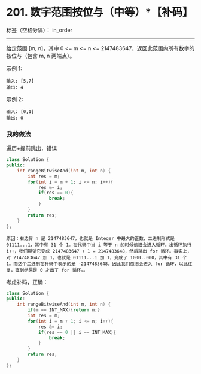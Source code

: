 ﻿# 201. 数字范围按位与（中等）*【补码】

标签（空格分隔）： in_order

---
给定范围 [m, n]，其中 0 <= m <= n <= 2147483647，返回此范围内所有数字的按位与（包含 m, n 两端点）。

示例 1: 

    输入: [5,7]
    输出: 4

示例 2:

    输入: [0,1]
    输出: 0

    
### 我的做法  
遍历+提前跳出，错误
```c++
class Solution {
public:
    int rangeBitwiseAnd(int m, int n) {
        int res = m;
        for(int i = m + 1; i <= n; i++){
            res &= i;
            if(res == 0){
                break;  
            }
        }
        return res;
    }
};
```
    原因：右边界 n 是 2147483647，也就是 Integer 中最大的正数，二进制形式是 01111...1，其中有 31 个 1。在代码中当 i 等于 n 的时候依旧会进入循环。出循环执行 i++，我们期望它变成 2147483647 + 1 = 2147483648，然后跳出 for 循环。事实上，对 2147483647 加 1，也就是 01111...1 加 1，变成了 1000..000，其中有 31 个 1。而这个二进制在补码中表示的是 -2147483648。因此我们依旧会进入 for 循环，以此往复，直到结果是 0 才出了 for 循环。。

考虑补码，正确：
```c++
class Solution {
public:
    int rangeBitwiseAnd(int m, int n) {
        if(m == INT_MAX){return m;}
        int res = m;
        for(int i = m + 1; i <= n; i++){
            res &= i;
            if(res == 0 || i == INT_MAX){
                break;  
            }
        }
        return res;
    }
};
```
